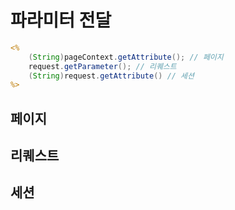 # 파라미터 전달
```jsp
<% 
    (String)pageContext.getAttribute(); // 페이지
	request.getParameter(); // 리퀘스트
	(String)request.getAttribute() // 세션
%>
```
## 페이지

## 리퀘스트

## 세션
